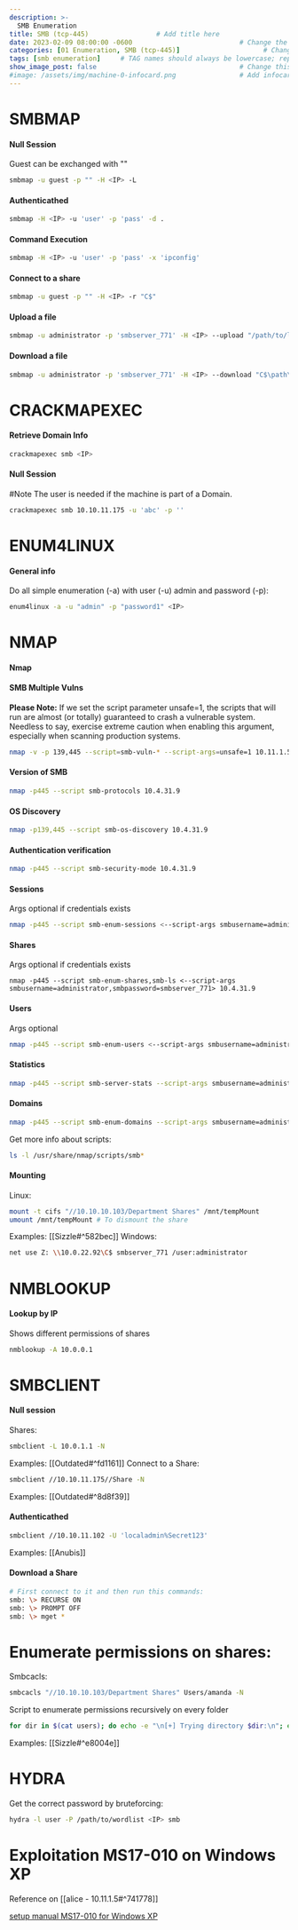```yaml
---
description: >-
  SMB Enumeration
title: SMB (tcp-445)                 # Add title here
date: 2023-02-09 08:00:00 -0600                           # Change the date to match completion date
categories: [01 Enumeration, SMB (tcp-445)]                     # Change Templates to Writeup
tags: [smb enumeration]     # TAG names should always be lowercase; replace template with writeup, and add relevant tags
show_image_post: false                                    # Change this to true
#image: /assets/img/machine-0-infocard.png                # Add infocard image here for post preview image
---
```

# SMBMAP

#### Null Session
Guest can be exchanged with "" 
```bash
smbmap -u guest -p "" -H <IP> -L
```
#### Authenticathed
```bash
smbmap -H <IP> -u 'user' -p 'pass' -d .
```
#### Command Execution
```bash
smbmap -H <IP> -u 'user' -p 'pass' -x 'ipconfig'
```
#### Connect to a share
```bash
smbmap -u guest -p "" -H <IP> -r "C$"
```
#### Upload a file
```bash
smbmap -u administrator -p 'smbserver_771' -H <IP> --upload "/path/to/local/file" "C$\path\to\remote\file"
```
#### Download a file
```bash
smbmap -u administrator -p 'smbserver_771' -H <IP> --download "C$\path\to\remote\file"
```

# CRACKMAPEXEC
#### Retrieve Domain Info
```bash
crackmapexec smb <IP>
```
#### Null Session
#Note The user is needed if the machine is part of a Domain.
```bash
crackmapexec smb 10.10.11.175 -u 'abc' -p ''
```

# ENUM4LINUX
#### General info
Do all simple enumeration (-a) with user (-u) admin and password (-p):
```bash
enum4linux -a -u "admin" -p "password1" <IP>
```

# NMAP
#### Nmap
#### SMB Multiple Vulns
**Please Note:** If we set the script parameter unsafe=1, the scripts that will run are almost (or totally) guaranteed to crash a vulnerable system. Needless to say, exercise extreme caution when enabling this argument, especially when scanning production systems.
```bash
nmap -v -p 139,445 --script=smb-vuln-* --script-args=unsafe=1 10.11.1.5
```
#### Version of SMB
```bash
nmap -p445 --script smb-protocols 10.4.31.9
```
#### OS Discovery
```bash
nmap -p139,445 --script smb-os-discovery 10.4.31.9 
```
#### Authentication verification
```bash
nmap -p445 --script smb-security-mode 10.4.31.9
```
#### Sessions
Args optional if credentials exists
```bash
nmap -p445 --script smb-enum-sessions <--script-args smbusername=administrator,smbpassword=smbserver_771> 10.4.31.9
```
#### Shares
Args optional if credentials exists
```shell
nmap -p445 --script smb-enum-shares,smb-ls <--script-args smbusername=administrator,smbpassword=smbserver_771> 10.4.31.9
```
#### Users
Args optional
```bash
nmap -p445 --script smb-enum-users <--script-args smbusername=administrator,smbpassword=smbserver_771> 10.4.31.9
```
#### Statistics
```bash
nmap -p445 --script smb-server-stats --script-args smbusername=administrator,smbpassword=smbserver_771 10.4.31.9
```
#### Domains
```bash
nmap -p445 --script smb-enum-domains --script-args smbusername=administrator,smbpassword=smbserver_771 10.4.31.9
```
Get more info about scripts:
```bash
ls -l /usr/share/nmap/scripts/smb*
```

#### Mounting
Linux:
```bash
mount -t cifs "//10.10.10.103/Department Shares" /mnt/tempMount
umount /mnt/tempMount # To dismount the share
```
Examples:
[[Sizzle#^582bec]]
Windows:
```bash
net use Z: \\10.0.22.92\C$ smbserver_771 /user:administrator
```

# NMBLOOKUP
#### Lookup by IP
Shows different permissions of shares
```bash
nmblookup -A 10.0.0.1
```

# SMBCLIENT
#### Null session
Shares:
```bash
smbclient -L 10.0.1.1 -N
```
Examples:
[[Outdated#^fd1161]]
Connect to a Share:
```bash
smbclient //10.10.11.175//Share -N
```
Examples:
[[Outdated#^8d8f39]]
#### Authenticathed
```bash
smbclient //10.10.11.102 -U 'localadmin%Secret123'
```
Examples:
[[Anubis]]
#### Download a Share
```bash
# First connect to it and then run this commands:
smb: \> RECURSE ON
smb: \> PROMPT OFF
smb: \> mget *
```

# Enumerate permissions on shares:
Smbcacls:
```bash
smbcacls "//10.10.10.103/Department Shares" Users/amanda -N
```
Script to enumerate permissions recursively on every folder
```bash
for dir in $(cat users); do echo -e "\n[+] Trying directory $dir:\n"; echo -e "\t[-] $(smbcacls "//10.10.10.103/Department Shares" Users/$dir -N)" | grep "Everyone" ; done
```
Examples:
[[Sizzle#^e8004e]]

# HYDRA
Get the correct password by bruteforcing:
```bash
hydra -l user -P /path/to/wordlist <IP> smb
```

# Exploitation MS17-010 on Windows XP
Reference on [[alice - 10.11.1.5#^741778]]

[setup manual MS17-010 for Windows XP](https://medium.com/@minix9800/exploit-eternal-blue-ms17-010-for-windows-xp-with-custom-payload-fabbbbeb692f)
